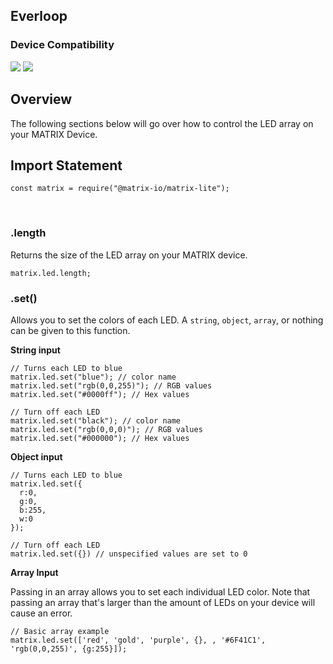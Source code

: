 <h2 style="padding-top:0">Everloop</h2>

### Device Compatibility
<img class="creator-compatibility-icon" src="../../../img/creator-icon.svg">
<img class="creator-compatibility-icon" src="../../../img/voice-icon.svg">

## Overview
The following sections below will go over how to control the LED array on your MATRIX Device.

## Import Statement
```language-js
const matrix = require("@matrix-io/matrix-lite");
```
<br/>

### .length
Returns the size of the LED array on your MATRIX device.
```
matrix.led.length;
```

### .set()
Allows you to set the colors of each LED. A `string`, `object`, `array`, or nothing can be given to this function.

**String input**
```language-js
// Turns each LED to blue
matrix.led.set("blue"); // color name
matrix.led.set("rgb(0,0,255)"); // RGB values
matrix.led.set("#0000ff"); // Hex values

// Turn off each LED
matrix.led.set("black"); // color name
matrix.led.set("rgb(0,0,0)"); // RGB values
matrix.led.set("#000000"); // Hex values
```

**Object input**
```language-js
// Turns each LED to blue
matrix.led.set({
  r:0, 
  g:0, 
  b:255,
  w:0
});

// Turn off each LED
matrix.led.set({}) // unspecified values are set to 0
```

**Array Input**

Passing in an array allows you to set each individual LED color. Note that passing an array that's larger than the amount of LEDs on your device will cause an error.
```language-js
// Basic array example
matrix.led.set(['red', 'gold', 'purple', {}, , '#6F41C1', 'rgb(0,0,255)', {g:255}]);
```